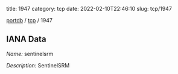 title: 1947
category: tcp
date: 2022-02-10T22:46:10
slug: tcp/1947

[portdb](/) / [tcp](/category/tcp.html) / 1947


## IANA Data

_Name:_ sentinelsrm

_Description:_ SentinelSRM

